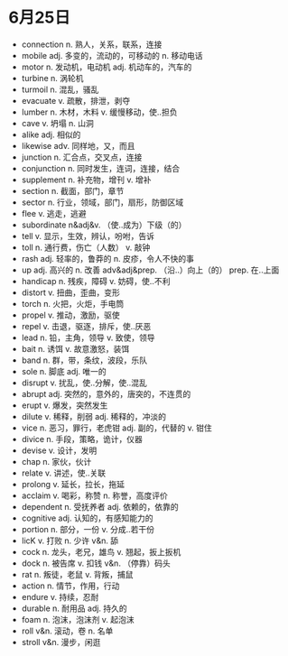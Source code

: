 # 6月25日

- connection n. 熟人，关系，联系，连接
- mobile adj. 多变的，流动的，可移动的 n. 移动电话
- motor n. 发动机，电动机 adj. 机动车的，汽车的
- turbine n. 涡轮机
- turmoil n. 混乱，骚乱
- evacuate v. 疏散，排泄，剥夺
- lumber n. 木材，木料 v. 缓慢移动，使..担负
- cave v. 坍塌 n. 山洞
- alike adj. 相似的
- likewise adv. 同样地，又，而且
- junction n. 汇合点，交叉点，连接
- conjunction n. 同时发生，连词，连接，结合
- supplement n. 补充物，增刊 v. 增补
- section n. 截面，部门，章节
- sector n. 行业，领域，部门，扇形，防御区域
- flee v. 逃走，逃避
- subordinate n&adj&v. （使..成为）下级（的）
- tell v. 显示，生效，辨认，吩咐，告诉
- toll n. 通行费，伤亡（人数） v. 敲钟
- rash adj. 轻率的，鲁莽的 n. 皮疹，令人不快的事
- up adj. 高兴的 n. 改善 adv&adj&prep. （沿..）向上（的） prep. 在..上面
- handicap n. 残疾，障碍 v. 妨碍，使..不利
- distort v. 扭曲，歪曲，变形
- torch n. 火把，火炬，手电筒
- propel v. 推动，激励，驱使
- repel v. 击退，驱逐，排斥，使..厌恶
- lead n. 铅，主角，领导 v. 致使，领导
- bait n. 诱饵 v. 故意激怒，装饵
- band n. 群，带，条纹，波段，乐队
- sole n. 脚底 adj. 唯一的
- disrupt v. 扰乱，使..分解，使..混乱
- abrupt adj. 突然的，意外的，唐突的，不连贯的
- erupt v. 爆发，突然发生
- dilute v. 稀释，削弱 adj. 稀释的，冲淡的
- vice n. 恶习，罪行，老虎钳 adj. 副的，代替的 v. 钳住
- divice n. 手段，策略，诡计，仪器
- devise v. 设计，发明
- chap n. 家伙，伙计
- relate v. 讲述，使..关联
- prolong v. 延长，拉长，拖延
- acclaim v. 喝彩，称赞 n. 称誉，高度评价
- dependent n. 受抚养者 adj. 依赖的，依靠的
- cognitive adj. 认知的，有感知能力的
- portion n. 部分，一份 v. 分成..若干份
- licK v. 打败 n. 少许 v&n. 舔
- cock n. 龙头，老兄，雄鸟 v. 翘起，扳上扳机
- dock n. 被告席 v. 扣钱 v&n. （停靠）码头
- rat n. 叛徒，老鼠 v. 背叛，捕鼠
- action n. 情节，作用，行动
- endure v. 持续，忍耐
- durable n. 耐用品 adj. 持久的
- foam n. 泡沫，泡沫剂 v. 起泡沫
- roll v&n. 滚动，卷 n. 名单
- stroll v&n. 漫步，闲逛
